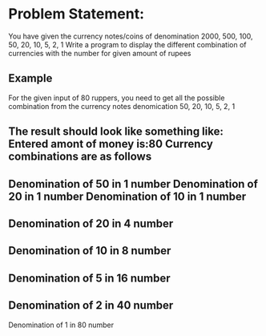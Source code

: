 #  Problem Statement: 
   You have given the currency notes/coins of denomination 2000, 500, 100, 50, 20, 10, 5, 2, 1
   Write a program  to display the different combination of currencies with the number for given amount of rupees


## Example
   For the given input of 80 ruppers, you need to get all the possible combination from the currency notes denomication
   50, 20, 10, 5, 2, 1
   
   The result should look like something like:
   Entered amont of money is:80
   Currency combinations are as follows
   ------------------------------------
   Denomination of 50 in  1 number
   Denomination of 20 in  1 number
   Denomination of 10 in  1 number
   ------------------------------------
   Denomination of 20 in  4 number
   ------------------------------------
   Denomination of 10 in  8 number
   ------------------------------------
   Denomination of 5 in  16 number
   ------------------------------------
   Denomination of 2 in  40 number
   ------------------------------------
   Denomination of 1 in  80 number

